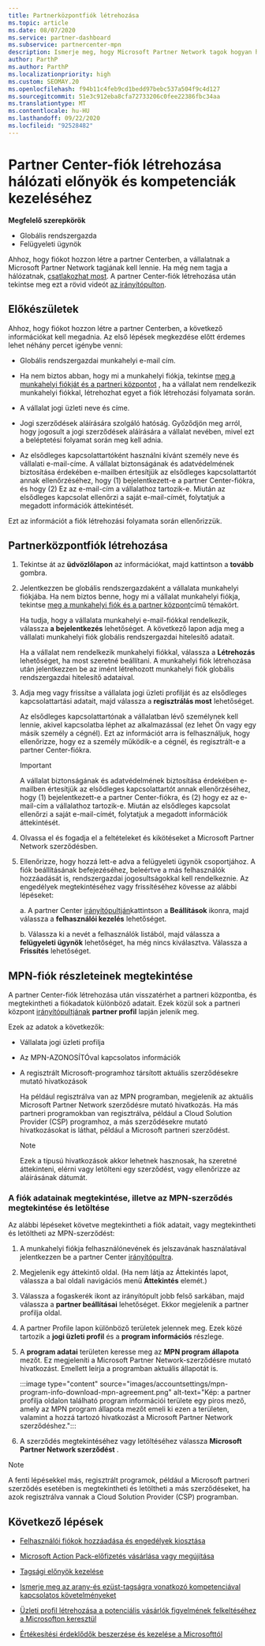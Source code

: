 ```yaml
---
title: Partnerközpontfiók létrehozása
ms.topic: article
ms.date: 08/07/2020
ms.service: partner-dashboard
ms.subservice: partnercenter-mpn
description: Ismerje meg, hogy Microsoft Partner Network tagok hogyan hozhatnak létre partneri központot a hálózati előnyeiknek és kompetenciáinak kezeléséhez.
author: ParthP
ms.author: ParthP
ms.localizationpriority: high
ms.custom: SEOMAY.20
ms.openlocfilehash: f94b11c4feb9cd1bedd97bebc537a504f9c4d127
ms.sourcegitcommit: 51e3c912eba8cfa72733206c0fee22386fbc34aa
ms.translationtype: MT
ms.contentlocale: hu-HU
ms.lasthandoff: 09/22/2020
ms.locfileid: "92528482"
---
```

# <a name="create-a-partner-center-account-to-manage-network-benefits-and-competencies"></a>Partner Center-fiók létrehozása hálózati előnyök és kompetenciák kezeléséhez

**Megfelelő szerepkörök**

- Globális rendszergazda
- Felügyeleti ügynök

Ahhoz, hogy fiókot hozzon létre a partner Centerben, a vállalatnak a Microsoft Partner Network tagjának kell lennie. Ha még nem tagja a hálózatnak, [csatlakozhat most](https://partner.microsoft.com/commercial#). A partner Center-fiók létrehozása után tekintse meg ezt a rövid videót [az irányítópulton](https://vimeo.com/290338211).

## <a name="before-you-begin"></a>Előkészületek

Ahhoz, hogy fiókot hozzon létre a partner Centerben, a következő információkat kell megadnia. Az első lépések megkezdése előtt érdemes lehet néhány percet igénybe venni:

-   Globális rendszergazdai munkahelyi e-mail cím.

-   Ha nem biztos abban, hogy mi a munkahelyi fiókja, tekintse [meg a munkahelyi fiókját és a partneri központot](azure-active-directory-tenants-and-partner-center.md) , ha a vállalat nem rendelkezik munkahelyi fiókkal, létrehozhat egyet a fiók létrehozási folyamata során. 

-   A vállalat jogi üzleti neve és címe.  

-   Jogi szerződések aláírására szolgáló hatóság. Győződjön meg arról, hogy jogosult a jogi szerződések aláírására a vállalat nevében, mivel ezt a beléptetési folyamat során meg kell adnia.

-   Az elsődleges kapcsolattartóként használni kívánt személy neve és vállalati e-mail-címe. A vállalat biztonságának és adatvédelmének biztosítása érdekében e-mailben értesítjük az elsődleges kapcsolattartót annak ellenőrzéséhez, hogy (1) bejelentkezett-e a partner Center-fiókra, és hogy (2) Ez az e-mail-cím a vállalathoz tartozik-e. Miután az elsődleges kapcsolat ellenőrzi a saját e-mail-címét, folytatjuk a megadott információk áttekintését.

Ezt az információt a fiók létrehozási folyamata során ellenőrizzük. 
 
## <a name="create-a-partner-center-account"></a>Partnerközpontfiók létrehozása

1.  Tekintse át az **üdvözlőlapon** az információkat, majd kattintson a **tovább** gombra.

2.  Jelentkezzen be globális rendszergazdaként a vállalata munkahelyi fiókjába. Ha nem biztos benne, hogy mi a vállalat munkahelyi fiókja, tekintse [meg a munkahelyi fiók és a partner központ](azure-active-directory-tenants-and-partner-center.md)című témakört.

    Ha tudja, hogy a vállalata munkahelyi e-mail-fiókkal rendelkezik, válassza **a bejelentkezés** lehetőséget. A következő lapon adja meg a vállalati munkahelyi fiók globális rendszergazdai hitelesítő adatait. 

    Ha a vállalat nem rendelkezik munkahelyi fiókkal, válassza a **Létrehozás** lehetőséget, ha most szeretné beállítani. A munkahelyi fiók létrehozása után jelentkezzen be az imént létrehozott munkahelyi fiók globális rendszergazdai hitelesítő adataival.

3.  Adja meg vagy frissítse a vállalata jogi üzleti profilját és az elsődleges kapcsolattartási adatait, majd válassza a **regisztrálás most** lehetőséget. 

    Az elsődleges kapcsolattartónak a vállalatban lévő személynek kell lennie, akivel kapcsolatba léphet az alkalmazással (ez lehet Ön vagy egy másik személy a cégnél). Ezt az információt arra is felhasználjuk, hogy ellenőrizze, hogy ez a személy működik-e a cégnél, és regisztrált-e a partner Center-fiókra.

    > [!IMPORTANT]  
    > A vállalat biztonságának és adatvédelmének biztosítása érdekében e-mailben értesítjük az elsődleges kapcsolattartót annak ellenőrzéséhez, hogy (1) bejelentkezett-e a partner Center-fiókra, és (2) hogy ez az e-mail-cím a vállalathoz tartozik-e. Miután az elsődleges kapcsolat ellenőrzi a saját e-mail-címét, folytatjuk a megadott információk áttekintését.

4.  Olvassa el és fogadja el a feltételeket és kikötéseket a Microsoft Partner Network szerződésben. 

5.  Ellenőrizze, hogy hozzá lett-e adva a felügyeleti ügynök csoportjához. A fiók beállításának befejezéséhez, beleértve a más felhasználók hozzáadását is, rendszergazdai jogosultságokkal kell rendelkeznie. Az engedélyek megtekintéséhez vagy frissítéséhez kövesse az alábbi lépéseket:

    a. A partner Center [irányítópultján](https://partner.microsoft.com/dashboard/home**)kattintson a **Beállítások** ikonra, majd válassza a **felhasználói kezelés** lehetőséget.  

    b. Válassza ki a nevét a felhasználók listából, majd válassza a **felügyeleti ügynök** lehetőséget, ha még nincs kiválasztva. Válassza a **Frissítés** lehetőséget.  

## <a name="view-mpn-account-details"></a>MPN-fiók részleteinek megtekintése

A partner Center-fiók létrehozása után visszatérhet a partneri központba, és megtekintheti a fiókadatok különböző adatait. Ezek közül sok a partneri központ [irányítópultjának](https://partner.microsoft.com/dashboard) **partner profil** lapján jelenik meg.

Ezek az adatok a következők:

- Vállalata jogi üzleti profilja

- Az MPN-AZONOSÍTÓval kapcsolatos információk

- A regisztrált Microsoft-programhoz társított aktuális szerződésekre mutató hivatkozások

  Ha például regisztrálva van az MPN programban, megjelenik az aktuális Microsoft Partner Network szerződésre mutató hivatkozás. Ha más partneri programokban van regisztrálva, például a Cloud Solution Provider (CSP) programhoz, a más szerződésekre mutató hivatkozásokat is láthat, például a Microsoft partneri szerződést. 

  > [!NOTE]
  > Ezek a típusú hivatkozások akkor lehetnek hasznosak, ha szeretné áttekinteni, elérni vagy letölteni egy szerződést, vagy ellenőrizze az aláírásának dátumát.

### <a name="how-to-view-account-details-or-view-and-download-the-mpn-agreement"></a>A fiók adatainak megtekintése, illetve az MPN-szerződés megtekintése és letöltése

Az alábbi lépéseket követve megtekintheti a fiók adatait, vagy megtekintheti és letöltheti az MPN-szerződést:

1. A munkahelyi fiókja felhasználónevének és jelszavának használatával jelentkezzen be a partner Center [irányítópultra](https://partner.microsoft.com/dashboard).

2. Megjelenik egy áttekintő oldal. (Ha nem látja az Áttekintés lapot, válassza a bal oldali navigációs menü **Áttekintés** elemét.)

3. Válassza a fogaskerék ikont az irányítópult jobb felső sarkában, majd válassza a **partner beállításai** lehetőséget. Ekkor megjelenik a partner profilja oldal.

4. A partner Profile lapon különböző területek jelennek meg. Ezek közé tartozik a **jogi üzleti profil** és a **program információs** részlege.

5. A **program adatai** területen keresse meg az **MPN program állapota** mezőt. Ez megjeleníti a Microsoft Partner Network-szerződésre mutató hivatkozást. Emellett leírja a programban aktuális állapotát is.


   :::image type="content" source="images/accountsettings/mpn-program-info-download-mpn-agreement.png" alt-text="Kép: a partner profilja oldalon található program információi területe egy piros mező, amely az MPN program állapota mezőt emeli ki ezen a területen, valamint a hozzá tartozó hivatkozást a Microsoft Partner Network szerződéshez.":::

6. A szerződés megtekintéséhez vagy letöltéséhez válassza **Microsoft Partner Network szerződést** .  

> [!NOTE]
> A fenti lépésekkel más, regisztrált programok, például a Microsoft partneri szerződés esetében is megtekintheti és letöltheti a más szerződéseket, ha azok regisztrálva vannak a Cloud Solution Provider (CSP) programban.

## <a name="next-steps"></a>Következő lépések

-   [Felhasználói fiókok hozzáadása és engedélyek kiosztása](create-user-accounts-and-set-permissions.md)

-   [Microsoft Action Pack-előfizetés vásárlása vagy megújítása](mpn-get-action-pack.md)

-   [Tagsági előnyök kezelése](manage-your-partner-network-benefits.md)

-   [Ismerje meg az arany-és ezüst-tagságra vonatkozó kompetenciával kapcsolatos követelményeket](https://partner.microsoft.com/membership/competencies)

-   [Üzleti profil létrehozása a potenciális vásárlók figyelmének felkeltéséhez a Microsofton keresztül](create-a-marketing-profile.md)

-   [Értékesítési érdeklődők beszerzése és kezelése a Microsofttól](manage-leads.md)
